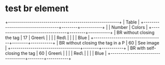 # test br element

+--------------------------------------------------------+
| Table                                                  |
+-----------------------------------+--------+-----------+
|                                   | Number | Colors    |
+-----------------------------------+--------+-----------+
| BR without closing the tag        | 17     | Green\    |
|                                   |        | Red\      |
|                                   |        | Blue      |
+-----------------------------------+--------+-----------+
| BR without closing the tag in a P | 60     | See image |
+-----------------------------------+--------+-----------+
| BR with self-closing the tag      | 60     | Green\    |
|                                   |        | Red\      |
|                                   |        | Blue      |
+-----------------------------------+--------+-----------+

